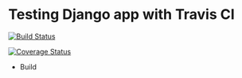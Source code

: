 # Testing Django app with Travis CI #

[![Build Status](https://travis-ci.org/antikytheraton/Django-TravisCI.svg?branch=master)](https://travis-ci.org/antikytheraton/Django-TravisCI)

[![Coverage Status](https://coveralls.io/repos/github/antikytheraton/Django-TravisCI/badge.svg?branch=master)](https://coveralls.io/github/antikytheraton/Django-TravisCI?branch=master)

* Build